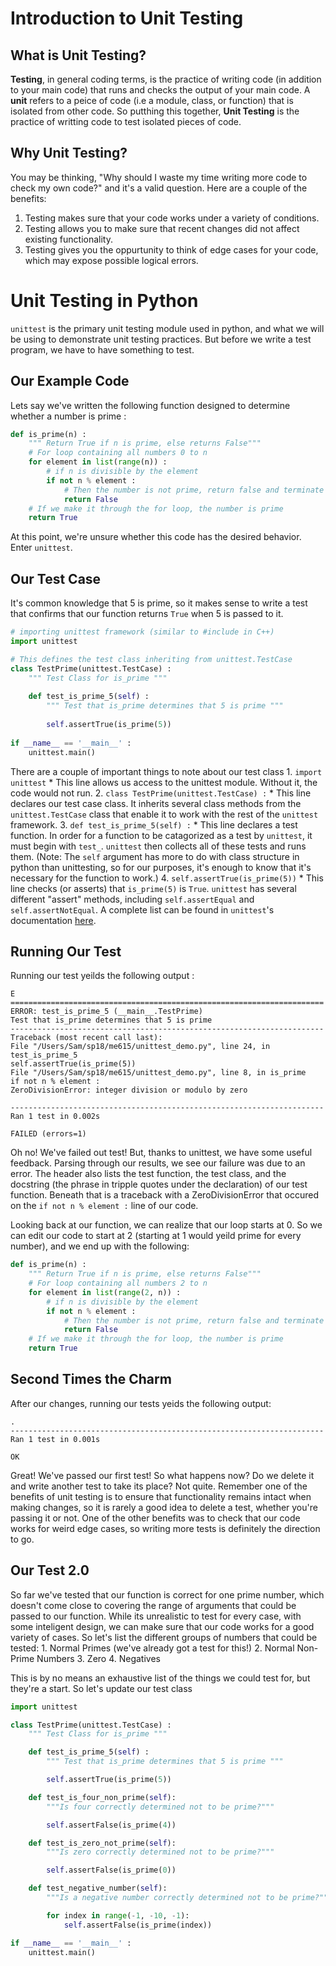 # Introduction to Unit Testing	

## What is Unit Testing?

**Testing**, in general coding terms, is the practice of writing code (in addition to your main code) that runs and checks the output of your main code. A **unit** refers to a peice of code (i.e a module, class, or function) that is isolated from other code. So putthing this together, **Unit Testing** is the practice of writting code to test isolated pieces of code.

## Why Unit Testing?

You may be thinking, "Why should I waste my time writing more code to check my own code?" and it's a valid question. Here are a couple of the benefits:
1. Testing makes sure that your code works under a variety of conditions.
2. Testing allows you to make sure that recent changes did not affect existing functionality.
3. Testing gives you the oppurtunity to think of edge cases for your code, which may expose possible logical errors.

# Unit Testing in Python

`unittest` is the primary unit testing module used in python, and what we will be using to demonstrate unit testing practices. But before we write a test program, we have to have something to test.

## Our Example Code

Lets say we've written the following function designed to determine whether a number is prime :

```python
def is_prime(n) :
    """ Return True if n is prime, else returns False"""
    # For loop containing all numbers 0 to n
    for element in list(range(n)) :
        # if n is divisible by the element
        if not n % element :
            # Then the number is not prime, return false and terminate function
            return False
    # If we make it through the for loop, the number is prime
    return True
```

At this point, we're unsure whether this code has the desired behavior. Enter `unittest`.

## Our Test Case

It's common knowledge that 5 is prime, so it makes sense to write a test that confirms that our function returns `True` when 5 is passed to it.

```python
# importing unittest framework (similar to #include in C++)
import unittest

# This defines the test class inheriting from unittest.TestCase
class TestPrime(unittest.TestCase) :
    """ Test Class for is_prime """
    
    def test_is_prime_5(self) :
        """ Test that is_prime determines that 5 is prime """
        
        self.assertTrue(is_prime(5))
        
if __name__ == '__main__' :
    unittest.main()
```

There are a couple of important things to note about our test class
    1. `import unittest`
        * This line allows us access to the unittest module. Without it, the code would not run.
    2. `class TestPrime(unittest.TestCase) :`
        * This line declares our test case class. It inherits several class methods from the `unittest.TestCase` class that enable it to work with the rest of the `unittest` framework.
    3. `def test_is_prime_5(self) :`
        * This line declares a test function. In order for a function to be catagorized as a test by `unittest`, it must begin with `test_`. `unittest` then collects all of these tests and runs them. (Note: The `self` argument has more to do with class structure in python than unittesting, so for our purposes, it's enough to know that it's necessary for the function to work.)
    4. `self.assertTrue(is_prime(5))`
        * This line checks (or asserts) that `is_prime(5)` is `True`. `unittest` has several different "assert" methods, including `self.assertEqual` and `self.assertNotEqual`. A complete list can be found in `unittest`'s documentation [here](https://docs.python.org/3/library/unittest.html "unittest documentation").
        
## Running Our Test

Running our test yeilds the following output :

```
E
======================================================================
ERROR: test_is_prime_5 (__main__.TestPrime)
Test that is_prime determines that 5 is prime
----------------------------------------------------------------------
Traceback (most recent call last):
File "/Users/Sam/sp18/me615/unittest_demo.py", line 24, in test_is_prime_5
self.assertTrue(is_prime(5))
File "/Users/Sam/sp18/me615/unittest_demo.py", line 8, in is_prime
if not n % element :
ZeroDivisionError: integer division or modulo by zero

----------------------------------------------------------------------
Ran 1 test in 0.002s

FAILED (errors=1)
```

Oh no! We've failed out test! But, thanks to unittest, we have some useful feedback. Parsing through our results, we see our failure was due to an error. The header also lists the test function, the test class, and the docstring (the phrase in tripple quotes under the declaration) of our test function. Beneath that is a traceback with a ZeroDivisionError that occured on the `if not n % element :` line of our code. 

Looking back at our function, we can realize that our loop starts at 0. So we can edit our code to start at 2 (starting at 1 would yeild prime for every number), and we end up with the following:

```python
def is_prime(n) :
    """ Return True if n is prime, else returns False"""
    # For loop containing all numbers 2 to n
    for element in list(range(2, n)) :
        # if n is divisible by the element
        if not n % element :
            # Then the number is not prime, return false and terminate function
            return False
    # If we make it through the for loop, the number is prime
    return True
```

## Second Times the Charm

After our changes, running our tests yeids the following output: 

```
.
----------------------------------------------------------------------
Ran 1 test in 0.001s

OK
```

Great! We've passed our first test! So what happens now? Do we delete it and write another test to take its place? Not quite. Remember one of the benefits of unit testing is to ensure that functionality remains intact when making changes, so it is rarely a good idea to delete a test, whether you're passing it or not. One of the other benefits was to check that our code works for weird edge cases, so writing more tests is definitely the direction to go.

## Our Test 2.0

So far we've tested that our function is correct for one prime number, which doesn't come close to covering the range of arguments that could be passed to our function. While its unrealistic to test for every case, with some inteligent design, we can make sure that our code works for a good variety of cases. So let's list the different groups of numbers that could be tested:
    1. Normal Primes (we've already got a test for this!)
    2. Normal Non-Prime Numbers
    3. Zero 
    4. Negatives 
    
This is by no means an exhaustive list of the things we could test for, but they're a start. So let's update our test class

```python
import unittest

class TestPrime(unittest.TestCase) :
    """ Test Class for is_prime """

    def test_is_prime_5(self) :
        """ Test that is_prime determines that 5 is prime """

        self.assertTrue(is_prime(5))

    def test_is_four_non_prime(self):
        """Is four correctly determined not to be prime?"""

        self.assertFalse(is_prime(4))

    def test_is_zero_not_prime(self):
        """Is zero correctly determined not to be prime?"""

        self.assertFalse(is_prime(0))  

    def test_negative_number(self):
        """Is a negative number correctly determined not to be prime?"""

        for index in range(-1, -10, -1):
            self.assertFalse(is_prime(index))

if __name__ == '__main__' :
    unittest.main()
```



